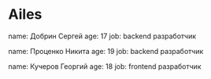 # Ailes
name: Добрин Сергей
age: 17
job: backend разработчик

name: Проценко Никита
age: 19
job: backend разработчик

name: Кучеров Георгий
age: 18
job: frontend разработчик
